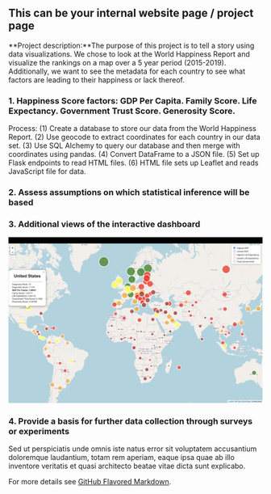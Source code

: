## This can be your internal website page / project page

**Project description:**The purpose of this project is to tell a story using data visualizations. We chose to look at the World Happiness Report and visualize the rankings on a map over a 5 year period (2015-2019). Additionally, we want to see the metadata for each country to see what factors are leading to their happiness or lack thereof.

### 1. Happiness Score factors: GDP Per Capita. Family Score. Life Expectancy. Government Trust Score. Generosity Score.

Process:
(1) Create a database to store our data from the World Happiness Report.
(2) Use geocode to extract coordinates for each country in our data set.
(3) Use SQL Alchemy to query our database and then merge with coordinates using pandas.
(4) Convert DataFrame to a JSON file.
(5) Set up Flask endpoints to read HTML files.
(6) HTML file sets up Leaflet and reads JavaScript file for data.

### 2. Assess assumptions on which statistical inference will be based


### 3. Additional views of the interactive dashboard

<img src="images/world_happiness_image2.png?raw=true"/>

### 4. Provide a basis for further data collection through surveys or experiments

Sed ut perspiciatis unde omnis iste natus error sit voluptatem accusantium doloremque laudantium, totam rem aperiam, eaque ipsa quae ab illo inventore veritatis et quasi architecto beatae vitae dicta sunt explicabo. 

For more details see [GitHub Flavored Markdown](https://guides.github.com/features/mastering-markdown/).

